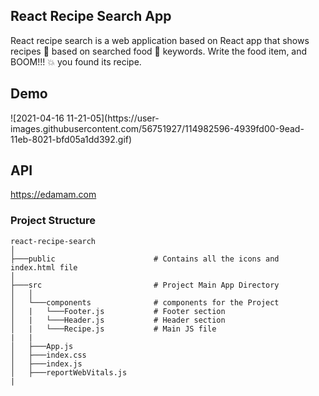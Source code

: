 <h2>React Recipe Search App</h2>
React recipe search is a web application based on  React app that shows recipes 🥓 based on searched food 🍕 keywords. Write the food item, and BOOM!!! 💥 you found its recipe.<br>

<h2>Demo</h2>
![2021-04-16 11-21-05](https://user-images.githubusercontent.com/56751927/114982596-4939fd00-9ead-11eb-8021-bfd05a1dd392.gif)


<h2>API</h2>

https://edamam.com 


### Project Structure 
```
react-recipe-search
│   
├───public                      # Contains all the icons and index.html file
│         
├───src                         # Project Main App Directory
│   │   
│   └───components              # components for the Project
│   |   └───Footer.js           # Footer section
│   |   └───Header.js           # Header section
│   |   └───Recipe.js           # Main JS file
|   |
│   ├───App.js                  
│   ├───index.css     
│   ├───index.js        
│   ├───reportWebVitals.js      
|
               
```            
